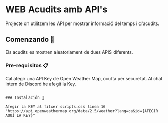 # WEB Acudits amb API's

Projecte on utilitzem les API per mostrar informació del temps i d'acudits.

## Comenzando 🚀

Els acudits es mostren aleatoriament de dues APIS diferents.


### Pre-requisitos 📋

Cal afegir una API Key de Open Weather Map, oculta per securetat. Al chat intern de Discord he afegit la Key.
```

### Instalación 🔧

Afegir la KEY al fitxer scripts.css línea 16 
"https://api.openweathermap.org/data/2.5/weather?lang=ca&id={AFEGIR AQUÍ LA KEY}"
